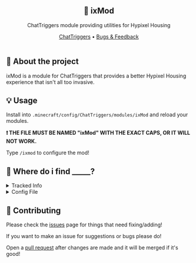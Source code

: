 <div align="center">
    <h2>🚪 ixMod</h2>
    <p>ChatTriggers module providing utilities for Hypixel Housing</p>
    <a href="https://www.chattriggers.com/modules/v/Housetils">ChatTriggers</a>
    •
    <a href="https://github.com/NoahTheNerd/ixMod/issues">Bugs & Feedback</a>
</div>
<br>

## 📕 About the project
ixMod is a module for ChatTriggers that provides a better Hypixel Housing experience that isn't all too invasive.

## 💡 Usage
Install into `.minecraft/config/ChatTriggers/modules/ixMod` and reload your modules.

**❗ THE FILE MUST BE NAMED "ixMod" WITH THE EXACT CAPS, OR IT WILL NOT WORK.**

Type `/ixmod` to configure the mod!

## 📂 Where do i find \_\_\_\_\_?
<details>
<summary>Tracked Info</summary>
You can find the info from the Housing Tracker setting in <code>ixMod/tracker/data.json</code>
</details>
<details>
<summary>Config File</summary>
You can find your config file in <code>ixMod/config.toml</code>
</details>

## 🎨 Contributing
Please check the [issues](https://github.com/noahthenerd/ixmod/issues) page for things that need fixing/adding!

If you want to make an issue for suggestions or bugs please do!

Open a [pull request](https://github.com/noahthenerd/ixmod/pulls) after changes are made and it will be merged if it's good!
